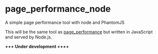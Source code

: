 page_performance_node
=====================

A simple page performance tool with node and PhantomJS

This will be the same tool as [page_performance](https://github.com/andywenk/page_performance) 
but written in JavaScript and served by Node.js.

**+++ Under development ++++**
